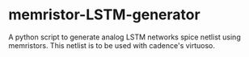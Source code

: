 # memristor-LSTM-generator
A python script to generate analog LSTM networks spice netlist using memristors. This netlist is to be used with cadence's virtuoso.
